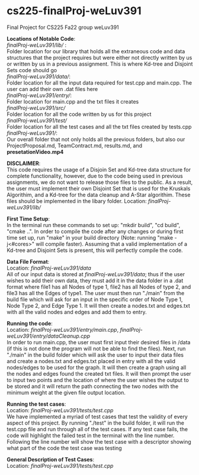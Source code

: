 # cs225-finalProj-weLuv391
Final Project for CS225 Fa22 group weLuv391

__Locations of Notable Code__:<br>
*finalProj-weLuv391/lib/* : <br>
Folder location for our library that holds all the extraneous code and data structures that the project requires but were either not directly written by us or written by us in a previous assignment. This is where Kd-tree and Disjoint Sets code should go<br>
*finalProj-weLuv391/data/*:<br>
Folder location for all the input data required for test.cpp and main.cpp. The user can add their own .dat files here<br>
*finalProj-weLuv391/entry/*: <br>
Folder location for main.cpp and the txt files it creates <br>
*finalProj-weLuv391/src/* <br> 
Folder location for all the code written by us for this project <br>
*finalProj-weLuv391/test/*<br>
Folder location for all the test cases and all the txt files created by tests.cpp<br>
*finalProj-weLuv391/*:<br>
Our overall folder that not only holds all the previous folders, but also our ProjectProposal.md, TeamContract.md, results.md, and **presetationVideo.mp4**


__DISCLAIMER__:<br>
This code requires the usage of a Disjoin Set and Kd-tree data structure for complete functionality, however, due to the code being used in previous assignments, we do not want to release those files to the public. As a result, the user must implement their own Disjoint Set that is used for the Kruskals Algorithim, and a Kd-tree for the data cleanup and A-Star algorithim. These files should be implemented in the libary folder. Location: *finalProj-weLuv391/lib/*

__First Time Setup__: <br>
In the terminal run these commands to set up: "mkdir build", "cd build", "cmake ..". In order to compile the code after any changes or during first time set up, run "make" in your build directory (Note: running "make -j<#cores>" will compile faster). Assuming that a valid implementation of a Kd-tree and Disjoint Sets is present, this will perfectly compile the code. 

__Data File Format__:<br>
Location: *finalProj-weLuv391/data* <br>
All of our input data is stored at *finalProj-weLuv391/data*; thus if the user wishes to add their own data, they must add it in the data folder in a .dat format where file1 has all Nodes of type 1, file2 has all Nodes of type 2, and file3 has all the Edges of type1. The user must then run "./main" from the build file which will ask for an input in the specific order of Node Type 1, Node Type 2, and Edge Type 1. It will then create a nodes.txt and edges.txt with all the valid nodes and edges and add them to entry.


__Running the code__:<br>
Location: *finalProj-weLuv391/entry/main.cpp*, *finalProj-weLuv391/entry/dataCleanup.cpp* <br>
In order to run main.cpp, the user must first input their desired files in /data (if this is not done the program will not be able to find the files). Next, run "./main" in the build folder which will ask the user to input their data files and create a nodes.txt and edges.txt placed in entry with all the valid nodes/edges to be used for the graph. It will then create a graph using all the nodes and edges found the created txt files. It will then prompt the user to input two points and the location of where the user wishes the output to be stored and it will return the path connecting the two nodes with the minimum weight at the given file output location.

__Running the test cases__:<br>
Location: *finalProj-weLuv391/tests/test.cpp* <br>
We have implemented a myriad of test cases that test the validity of every aspect of this project. By running "./test" in the build folder, it will run the test.cpp file and run through all of the test cases. If any test case fails, the code will highlight the failed test in the terminal with the line number. Following the line number will show the test case with a descriptor showing what part of the code the test case was testing

__General Description of Test Cases__:<br>
Location: *finalProj-weLuv391/tests/test.cpp* <br>